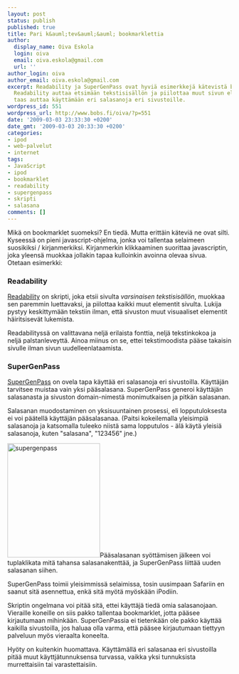 ```yaml
---
layout: post
status: publish
published: true
title: Pari k&auml;tev&auml;&auml; bookmarklettia
author:
  display_name: Oiva Eskola
  login: oiva
  email: oiva.eskola@gmail.com
  url: ''
author_login: oiva
author_email: oiva.eskola@gmail.com
excerpt: Readability ja SuperGenPass ovat hyviä esimerkkejä kätevistä bookmarkleteista.
  Readability auttaa etsimään tekstisisällön ja piilottaa muut sivun elementit. SuperGenPass
  taas auttaa käyttämään eri salasanoja eri sivustoille.
wordpress_id: 551
wordpress_url: http://www.bobs.fi/oiva/?p=551
date: '2009-03-03 23:33:30 +0200'
date_gmt: '2009-03-03 20:33:30 +0200'
categories:
- ipod
- web-palvelut
- internet
tags:
- JavaScript
- ipod
- bookmarklet
- readability
- supergenpass
- skripti
- salasana
comments: []
---
```

<p>Mik&auml; on bookmarklet suomeksi? En tied&auml;. Mutta eritt&auml;in k&auml;tevi&auml; ne ovat silti. Kyseess&auml; on pieni javascript-ohjelma, jonka voi tallentaa selaimeen suosikiksi / kirjanmerkiksi. Kirjanmerkin klikkaaminen suorittaa javascriptin, joka yleens&auml; muokkaa jollakin tapaa kulloinkin avoinna olevaa sivua. Otetaan esimerkki:</p>
<h3>Readability</h3>
<a href="http://lab.arc90.com/2009/03/readability.php">Readability</a> on skripti, joka etsii sivulta <em>varsinaisen tekstisis&auml;ll&ouml;n</em>, muokkaa sen paremmin luettavaksi, ja piilottaa kaikki muut elementit sivulta. Lukija pystyy keskittym&auml;&auml;n tekstiin ilman, ett&auml; sivuston muut visuaaliset elementit h&auml;iritsisev&auml;t lukemista.</p>
<p>Readabilityss&auml; on valittavana nelj&auml; erilaista fonttia, nelj&auml; tekstinkokoa ja nelj&auml; palstanleveytt&auml;. Ainoa miinus on se, ettei tekstimoodista p&auml;&auml;se takaisin sivulle ilman sivun uudelleenlataamista.</p>
<h3>SuperGenPass</h3>
<a href="http://supergenpass.com/">SuperGenPass</a> on ovela tapa k&auml;ytt&auml;&auml; eri salasanoja eri sivustoilla. K&auml;ytt&auml;j&auml;n tarvitsee muistaa vain yksi p&auml;&auml;salasana. SuperGenPass generoi k&auml;ytt&auml;j&auml;n salasanasta ja sivuston domain-nimest&auml; monimutkaisen ja pitk&auml;n salasanan.</p>
<p>Salasanan muodostaminen on yksisuuntainen prosessi, eli lopputuloksesta ei voi p&auml;&auml;tell&auml; k&auml;ytt&auml;j&auml;n p&auml;&auml;salasanaa. (Paitsi kokeilemalla yleisimpi&auml; salasanoja ja katsomalla tuleeko niist&auml; sama lopputulos - &auml;l&auml; k&auml;yt&auml; yleisi&auml; salasanoja, kuten "salasana", "123456" jne.)</p>
<p><img class="alignleft size-full wp-image-552" title="supergenpass" src="http://www.bobs.fi/oiva/wp-content/uploads/2009/03/supergenpass.png" alt="supergenpass" width="208" height="257" />P&auml;&auml;salasanan sy&ouml;tt&auml;misen j&auml;lkeen voi tuplaklikata mit&auml; tahansa salasanakentt&auml;&auml;, ja SuperGenPass liitt&auml;&auml; uuden salasanan siihen.</p>
<p>SuperGenPass toimii yleisimmiss&auml; selaimissa, tosin uusimpaan Safariin en saanut sit&auml; asennettua, enk&auml; sit&auml; my&ouml;t&auml; my&ouml;sk&auml;&auml;n iPodiin.</p>
<p>Skriptin ongelmana voi pit&auml;&auml; sit&auml;, ettei k&auml;ytt&auml;j&auml; tied&auml; omia salasanojaan. Vieraille koneille on siis pakko tallentaa bookmarklet, jotta p&auml;&auml;see kirjautumaan mihink&auml;&auml;n. SuperGenPassia ei tietenk&auml;&auml;n ole pakko k&auml;ytt&auml;&auml; kaikilla sivustoilla, jos haluaa olla varma, ett&auml; p&auml;&auml;see kirjautumaan tiettyyn palveluun my&ouml;s vieraalta koneelta.</p>
<p>Hy&ouml;ty on kuitenkin huomattava. K&auml;ytt&auml;m&auml;ll&auml; eri salasanaa eri sivustoilla pit&auml;&auml; muut k&auml;yttj&auml;tunnuksensa turvassa, vaikka yksi tunnuksista murrettaisiin tai varastettaisiin.</p>

